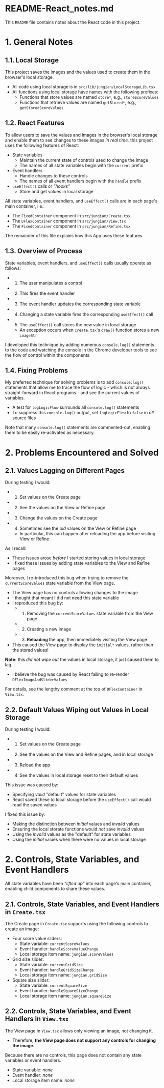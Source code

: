 
# README-React_notes.md

This `README` file contains notes about the React code in this project.

# 1. General Notes

## 1.1. Local Storage

This project saves the images and the values used to create them in the
browser's local storage.

- All code using local storage is in `src/lib/jungian/LocalStorageLib.tsx`
- All functions using local storage have names with the following prefixes:
  - Functions that store values are named `store*`, e.g., `storeScoreValues`
  - Functions that retrieve values are named `getStored*`, e.g., `getStoredScoreValues`

## 1.2. React Features

To allow users to save the values and images in the browser's local storage and
enable them to see changes to these images *in real time,* this project uses the
following features of React:

- State variables
  - Maintain the current state of controls used to change the image
  - The names of all state variables begin with the `current` prefix
- Event handlers
  - Handle changes to these controls
  - The names of all event handlers begin with the `handle` prefix
- `useEffect()` calls or *"hooks"*
  - Store and get values in local storage

All state variables, event handlers, and `useEffect()` calls are in each page's
main container, i.e.:

- The `FixedContainer` component in `src/jungian/Create.tsx`
- The `DFlexContainer` component in `src/jungian/View.tsx`
- The `FixedContainer` component in `src/jungian/Refine.tsx`

The remainder of this file explains how this App uses these features.

## 1.3. Overview of Process

State variables, event handlers, and `useEffect()` calls usually operate as follows:

- 1. The user manipulates a control
- 2. This fires the event handler
- 3. The event handler updates the corresponding state variable
- 4. Changing a state variable fires the corresponding `useEffect()` call
- 5. The `useEffect()` call stores the new value in local storage
  - An exception occurs when `Create.tsx`'s `draw()` function stores a new `imageStr`

I developed this technique by adding numerous `console.log()` statements to the code
and watching the console in the Chrome developer tools to see the flow of control
within the components.

## 1.4. Fixing Problems

My preferred technique for solving problems is to add `console.log()` statements that
allow me to trace the flow of logic - which is not always straight-forward in React
programs - and see the current values of variables.

- A test for `logLogicFlow` surrounds all `console.log()` statements
- To suppress this `console.log()` output, set `logLogicFlow` to `false` in *all* source files

Note that many `console.log()` statements are commented-out, enabling them to be easily
re-activated as necessary.

# 2. Problems Encountered and Solved

## 2.1. Values Lagging on Different Pages

During testing I would:

- 1. Set values on the Create page
- 2. See the values on the View or Refine page
- 3. Change the values on the Create page
- 4. Sometimes see the *old* values on the View or Refine page
  -  In particular, this can happen after reloading the app before visiting View or Refine

As I recall:

- These issues arose *before* I started storing values in local storage
- I fixed these issues by adding state variables to the View and Refine pages

Moreover, I re-introduced this bug when trying to remove the `currentScoreValues`
state variable from the View page.

- The View page has no controls allowing changes to the image
- I thought that meant I did not need this state variable
- I reproduced this bug by:
  - 1. Removing the `currentScoreValues` state variable from the View page
  - 2. Creating a new image
  - 3. **Reloading** the app, then immediately visiting the View page
- This caused the View page to display the `initial*` values, rather than the stored values!

**Note:** this *did not wipe out* the values in local storage, it just caused them to lag.

- I believe the bug was caused by React failing to re-render `DFlexImageAndSliderValues`

For details, see the lengthy comment at the top of `DFlexContainer` in `View.tsx`.

## 2.2. Default Values Wiping out Values in Local Storage

During testing I would:

- 1. Set values on the Create page
- 2. See the values on the View and Refine pages, and in local storage
- 3. Reload the app
- 4. See the values in local storage reset to their default values

This issue was caused by:

- Specifying *valid* "default" values for state variables
- React saved these to local storage before the `useEffect()` call would read the saved values

I fixed this issue by:

- Making the distinction between *initial* values and *invalid* values
- Ensuring the local storate functions would *not* save *invalid* values
- Using the *invalid* values as the "default" for state variables
- Using the *initial* values when there were no values in local storage


# 2. Controls, State Variables, and Event Handlers

All state variables have been *"lifted up"* into each page's main container,
enabling child components to share these values.

## 2.1. Controls, State Variables, and Event Handlers in `Create.tsx`

The Create page in `Create.tsx` supports using the following controls to create an image:

- Four score value sliders:
  - State variable: `currentScoreValues`
  - Event handler: `handleScoreValueChange`
  - Local storage item name: `jungian.scoreValues`
- Grid size slider:
  - State variable: `currentGridSize`
  - Event handler: `handleGridSizeChange`
  - Local storage item name: `jungian.gridSize`
- Square size slider:
  - State variable: `currentSquareSize`
  - Event handler: `handleSquareSizeChange`
  - Local storage item name: `jungian.squareSize`

## 2.2. Controls, State Variables, and Event Handlers in `View.tsx`

The View page in `View.tsx` allows only viewing an image, not changing it.

- Therefore, **the View page does not support any controls for changing the image.**

Because there are no controls, this page does not contain any state variables or event handlers.

- State variable: *none*
- Event handler: *none*
- Local storage item name: *none*

